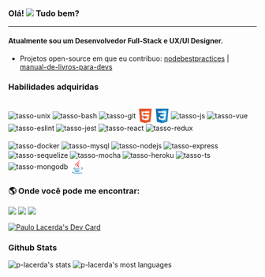 
### Olá! <img src="https://raw.githubusercontent.com/kaueMarques/kaueMarques/master/hi.gif" width="30px"> Tudo bem?</h3>
  
- - -
  
#### Atualmente sou um **Desenvolvedor Full-Stack** e UX/UI Designer.
- Projetos open-source em que eu contribuo: [nodebestpractices](https://github.com/p-lacerda/nodebestpractices) | [manual-de-livros-para-devs](https://github.com/Emanuelit/Manual-de-Livros-para-Devs)

### Habilidades adquiridas
<div style="display: inline_block">
  <div id="fronticons" style="display: inline_block"><br>
  <img align="center" alt="tasso-unix" height="30" src="https://cdn.jsdelivr.net/gh/devicons/devicon/icons/unix/unix-original.svg">
  <img align="center" alt="tasso-bash" height="30" src="https://cdn.jsdelivr.net/gh/devicons/devicon/icons/bash/bash-original.svg">
  <img align="center" alt="tasso-git" height="30" src="https://cdn.jsdelivr.net/gh/devicons/devicon/icons/git/git-original.svg">
  <img align="center" alt="tasso-html" height="30" src="https://raw.githubusercontent.com/devicons/devicon/master/icons/html5/html5-original.svg">
  <img align="center" alt="tasso-css" height="30" src="https://raw.githubusercontent.com/devicons/devicon/master/icons/css3/css3-original.svg">
  <img align="center" alt="tasso-js" height="30" src="https://cdn.jsdelivr.net/gh/devicons/devicon/icons/javascript/javascript-original.svg">
  <img align="center" alt="tasso-vue" height="30" src="https://cdn.jsdelivr.net/gh/devicons/devicon/icons/vuejs/vuejs-original.svg">
  <img align="center" alt="tasso-eslint" height="30" src="https://cdn.jsdelivr.net/gh/devicons/devicon/icons/eslint/eslint-original.svg">
  <img align="center" alt="tasso-jest" height="30" src="https://cdn.jsdelivr.net/gh/devicons/devicon/icons/jest/jest-plain.svg">
  <img align="center" alt="tasso-react" height="30" src="https://cdn.jsdelivr.net/gh/devicons/devicon/icons/react/react-original.svg">
  <img align="center" alt="tasso-redux" height="30" src="https://cdn.jsdelivr.net/gh/devicons/devicon/icons/redux/redux-original.svg">
</div>
<div id="backicons" style="display: inline_block"><br>
  <img align="center" alt="tasso-docker" height="30" src="https://cdn.jsdelivr.net/gh/devicons/devicon/icons/docker/docker-original.svg">
  <img align="center" alt="tasso-mysql" height="30" src="https://cdn.jsdelivr.net/gh/devicons/devicon/icons/mysql/mysql-original.svg">
  <img align="center" alt="tasso-nodejs" height="30" src="https://cdn.jsdelivr.net/gh/devicons/devicon/icons/nodejs/nodejs-original.svg">
  <img align="center" alt="tasso-express" height="30" src="https://cdn.jsdelivr.net/gh/devicons/devicon/icons/express/express-original.svg">
  <img align="center" alt="tasso-sequelize" height="30" src="https://cdn.jsdelivr.net/gh/devicons/devicon/icons/sequelize/sequelize-original.svg">
  <img align="center" alt="tasso-mocha" height="30" src="https://cdn.jsdelivr.net/gh/devicons/devicon/icons/mocha/mocha-plain.svg">
  <img align="center" alt="tasso-heroku" height="30" src="https://cdn.jsdelivr.net/gh/devicons/devicon/icons/heroku/heroku-original.svg">
  <img align="center" alt="tasso-ts" height="30" src="https://cdn.jsdelivr.net/gh/devicons/devicon/icons/typescript/typescript-original.svg">
  <img align="center" alt="tasso-mongodb" height="30" src="https://cdn.jsdelivr.net/gh/devicons/devicon/icons/mongodb/mongodb-original.svg">
  <img align="center" alt="tasso-java" height="30" src="https://raw.githubusercontent.com/devicons/devicon/master/icons/java/java-original.svg">
</div>

  
### 🌎 Onde você pode me encontrar:
<div>
  <a href = "mailto:paulooliveiralacerda@gmail.com"><img src="https://img.shields.io/badge/Gmail-D14836?style=for-the-badge&logo=gmail&logoColor=white"></a>
  <a href="https://www.linkedin.com/in/tassolacerda/" ><img src="https://img.shields.io/badge/LinkedIn-0077B5?style=for-the-badge&logo=linkedin&logoColor=white"></a>
  <a href="https://stackoverflow.com/users/16568893/paulo-de-tasso" ><img src="https://img.shields.io/badge/Stack_Overflow-FE7A16?style=for-the-badge&logo=stack-overflow&logoColor=white"></a>
</div>
  
  <a href="https://app.daily.dev/paulodetasso"><img src="https://api.daily.dev/devcards/db0809a7082d4025b3b71fc415f31409.png?r=02v" width="400" alt="Paulo Lacerda's Dev Card"/></a>
  
  
<div align="left">
  <h3>Github Stats</h3>
<img width="400em" height="160em" src="https://github-readme-stats.vercel.app/api?username=p-lacerda&count_private=true&show_icons=true&include_all_commits=true&theme=github_dark" alt="p-lacerda's stats"/>
  <img width="400em" height="160em" src="https://github-readme-stats.vercel.app/api/top-langs/?username=p-lacerda&hide=TeX&layout=compact&theme=github_dark" alt="p-lacerda's most languages"/>
</div>



